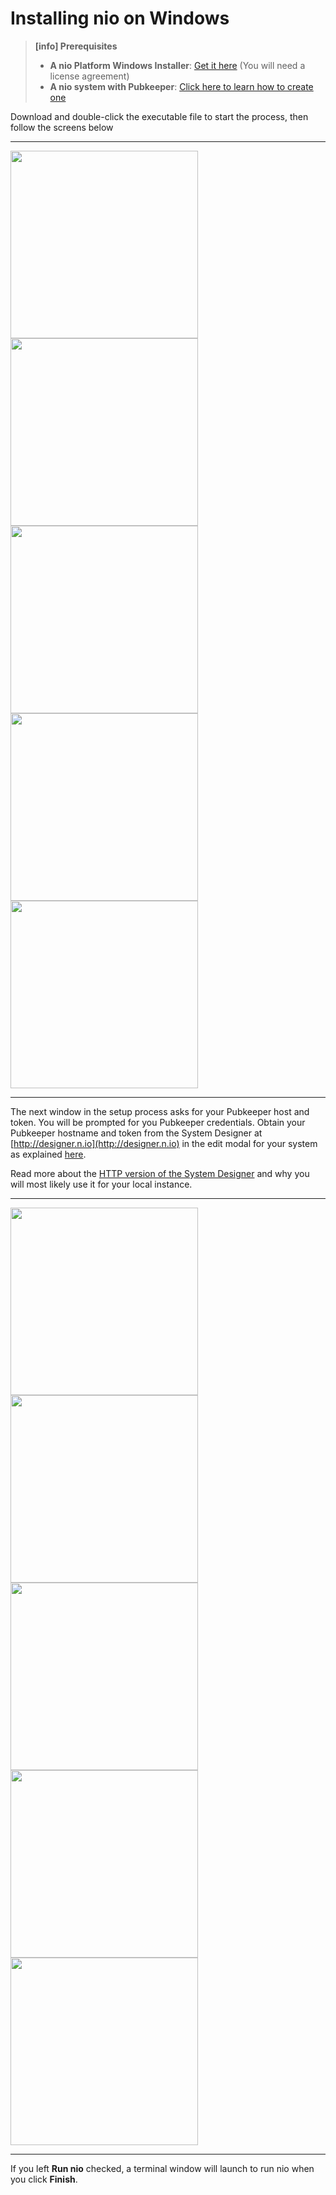 # Installing nio on <span class="allow-caps">Windows</span>

>**[info] Prerequisites**
>
>* **A nio Platform Windows Installer**: [Get it here](https://app.n.io/binaries/download) (You will need a license agreement)
>* **A nio system with Pubkeeper**: [Click here to learn how to create one](/running-nio/in-the-cloud.md)

Download and double-click the executable file to start the process, then follow the screens below

---


<img class="border" src="/img/installer/windows1.png" height="300" />
<img class="border" src="/img/installer/windows2.png" height="300" />
<img class="border" src="/img/installer/windows3.png" height="300" />
<img class="border" src="/img/installer/windows4.png" height="300" />
<img class="border" src="/img/installer/windows5.png" height="300" />


---

The next window in the setup process asks for your Pubkeeper host and token. You will be prompted for you Pubkeeper credentials. Obtain your Pubkeeper hostname and token from the System Designer at [http://designer.n.io](http://designer.n.io) in the edit modal for your system as explained [here](/running-nio/in-the-cloud.md#pk-credentials).

Read more about the [HTTP version of the System Designer](/running-nio/locally.md#http) and why you will most likely use it for your local instance.


---

<img class="border" src="/img/installer/windows6.png" height="300" />
<img class="border" src="/img/installer/windows7.png" height="300" />
<img class="border" src="/img/installer/windows8.png" height="300" />
<img class="border" src="/img/installer/windows9.png" height="300" />
<img class="border" src="/img/installer/windows10.png" height="300" />

---

If you left **Run nio** checked, a terminal window will launch to run nio when you click **Finish**.
